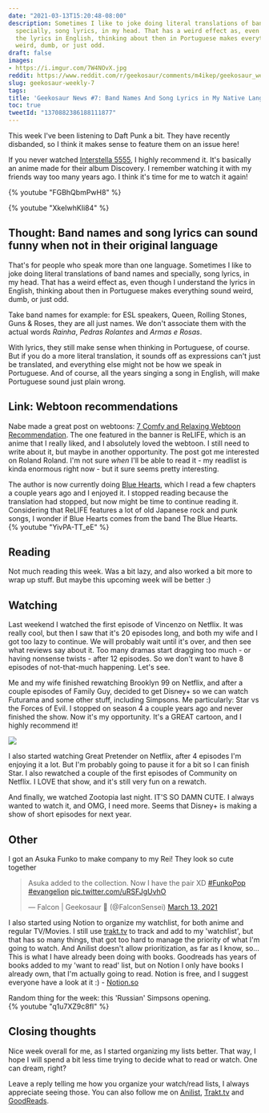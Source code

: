 ```yaml
---
date: "2021-03-13T15:20:48-08:00"
description: Sometimes I like to joke doing literal translations of band names and
  specially, song lyrics, in my head. That has a weird effect as, even though I understand
  the lyrics in English, thinking about then in Portuguese makes everything sound
  weird, dumb, or just odd.
draft: false
images:
- https://i.imgur.com/7W4NOvX.jpg
reddit: https://www.reddit.com/r/geekosaur/comments/m4ikep/geekosaur_weekly_7_band_names_and_song_lyrics_in/
slug: geekosaur-weekly-7
tags:
title: 'Geekosaur News #7: Band Names And Song Lyrics in My Native Language'
toc: true
tweetId: "1370882386188111877"
---
```


This week I've been listening to Daft Punk a bit. They have recently disbanded, so I think it makes sense to feature them on an issue here!

If you never watched [Interstella 5555](https://anilist.co/anime/731/Interstella-5555-The-5tory-of-the-5ecret-5tar-5ystem), I highly recommend it. It's basically an anime made for their album Discovery. I remember watching it with my friends way too many years ago. I think it's time for me to watch it again!

{% youtube "FGBhQbmPwH8" %}

<!--more-->

{% youtube "XkeIwhKIi84" %}

## Thought: Band names and song lyrics can sound funny when not in their original language

That's for people who speak more than one language. Sometimes I like to joke doing literal translations of band names and specially, song lyrics, in my head. That has a weird effect as, even though I understand the lyrics in English, thinking about then in Portuguese makes everything sound weird, dumb, or just odd.

Take band names for example: for ESL speakers, Queen, Rolling Stones, Guns & Roses, they are all just names. We don't associate them with the actual words *Rainha*, *Pedras Rolantes* and *Armas e Rosas*.

With lyrics, they still make sense when thinking in Portuguese, of course. But if you do a more literal translation, it sounds off as expressions can't just be translated, and everything else might not be how we speak in Portuguese. And of course, all the years singing a song in English, will make Portuguese sound just plain wrong.

## Link: Webtoon recommendations

Nabe made a great post on webtoons: [7 Comfy and Relaxing Webtoon Recommendation](https://geeknabe.com/blog/7-comfy-and-relaxing-webtoon-recommendation/). The one featured in the banner is ReLIFE, which is an anime that I really liked, and I absolutely loved the webtoon. I still need to write about it, but maybe in another opportunity. The post got me interested on Roland Roland. I'm not sure *when* I'll be able to read it - my readlist is kinda enormous right now - but it sure seems pretty interesting.

The author is now currently doing [Blue Hearts](https://anilist.co/manga/105281/Blue-Hearts), which I read a few chapters a couple years ago and I enjoyed it. I stopped reading because the translation had stopped, but now might be time to continue reading it. Considering that ReLIFE features a lot of old Japanese rock and punk songs, I wonder if Blue Hearts comes from the band The Blue Hearts.  
{% youtube "YivPA-TT_eE" %}  
## Reading

Not much reading this week. Was a bit lazy, and also worked a bit more to wrap up stuff. But maybe this upcoming week will be better :)

## Watching

Last weekend I watched the first episode of Vincenzo on Netflix. It was really cool, but then I saw that it's 20 episodes long, and both my wife and I got too lazy to continue. We will probably wait until it's over, and then see what reviews say about it. Too many dramas start dragging too much - or having nonsense twists - after 12 episodes. So we don't want to have 8 episodes of not-that-much happening. Let's see.

Me and my wife finished rewatching Brooklyn 99 on Netflix, and after a couple episodes of Family Guy, decided to get Disney+ so we can watch Futurama and some other stuff, including Simpsons. Me particularly: Star vs the Forces of Evil. I stopped on season 4 a couple years ago and never finished the show. Now it's my opportunity. It's a GREAT cartoon, and I highly recommend it!

![](https://i.imgur.com/7W4NOvX.jpg)

I also started watching Great Pretender on Netflix, after 4 episodes I'm enjoying it a lot. But I'm probably going to pause it for a bit so I can finish Star. I also rewatched a couple of the first episodes of Community on Netflix. I LOVE that show, and it's still very fun on a rewatch.

And finally, we watched Zootopia last night. IT'S SO DAMN CUTE. I always wanted to watch it, and OMG, I need more. Seems that Disney+ is making a show of short episodes for next year.

## Other

I got an Asuka Funko to make company to my Rei! They look so cute together

<blockquote class="twitter-tweet"><p lang="en" dir="ltr">Asuka added to the collection. Now I have the pair XD <a href="https://twitter.com/hashtag/FunkoPop?src=hash&amp;ref_src=twsrc%5Etfw">#FunkoPop</a> <a href="https://twitter.com/hashtag/evangelion?src=hash&amp;ref_src=twsrc%5Etfw">#evangelion</a> <a href="https://t.co/uRSFJgUvhO">pic.twitter.com/uRSFJgUvhO</a></p>&mdash; Falcon | Geekosaur 🍥 (@FalconSensei) <a href="https://twitter.com/FalconSensei/status/1370588112544432131?ref_src=twsrc%5Etfw">March 13, 2021</a></blockquote> <script async src="https://platform.twitter.com/widgets.js" charset="utf-8"></script>

I also started using Notion to organize my watchlist, for both anime and regular TV/Movies. I still use [trakt.tv](http://trakt.tv) to track and add to my 'watchlist', but that has so many things, that got too hard to manage the priority of what I'm going to watch. And Anilist doesn't allow prioritization, as far as I know, so... This is what I have already been doing with books. Goodreads has years of books added to my 'want to read' list, but on Notion I only have books I already own, that I'm actually going to read. Notion is free, and I suggest everyone have a look at it :) - [Notion.so](http://notion.so) 

Random thing for the week: this 'Russian' Simpsons opening.  
{% youtube "q1u7XZ9c8fI" %}  
## Closing thoughts

Nice week overall for me, as I started organizing my lists better. That way, I hope I will spend a bit less time trying to decide what to read or watch. One can dream, right?

Leave a reply telling me how you organize your watch/read lists, I always appreciate seeing those. You can also follow me on [Anilist](https://anilist.co/user/FalconSensei), [Trakt.tv](https://trakt.tv/users/falconsensei) and [GoodReads](https://www.goodreads.com/user/show/22638412-falcon).
